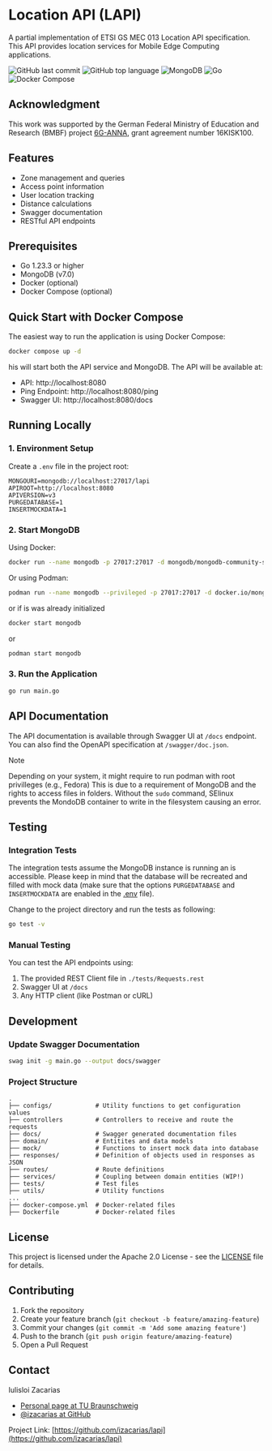 # Location API (LAPI)

A partial implementation of ETSI GS MEC 013 Location API specification. 
This API provides location services for Mobile Edge Computing applications.

![GitHub last commit](https://img.shields.io/github/last-commit/izacarias/lapi)
![GitHub top language](https://img.shields.io/github/languages/top/izacarias/lapi)
![MongoDB](https://img.shields.io/badge/-MongoDB-4DB33D?style=flat&logo=mongodb&logoColor=white)
![Go](https://img.shields.io/badge/-Go-00ADD8?style=flat&logo=go&logoColor=white)
![Docker Compose](https://img.shields.io/badge/Docker%20Compose-2496ED?style=flat&logo=docker&logoColor=white)

## Acknowledgment

This work was supported by the German Federal Ministry of Education and Research (BMBF) project [6G-ANNA](https://6g-anna.de/), grant agreement number 16KISK100.

## Features

- Zone management and queries
- Access point information
- User location tracking
- Distance calculations
- Swagger documentation
- RESTful API endpoints

## Prerequisites

- Go 1.23.3 or higher
- MongoDB (v7.0)
- Docker (optional)
- Docker Compose (optional)

## Quick Start with Docker Compose

The easiest way to run the application is using Docker Compose:

```bash
docker compose up -d
```

his will start both the API service and MongoDB. The API will be available at:
- API: http://localhost:8080
- Ping Endpoint: http://localhost:8080/ping
- Swagger UI: http://localhost:8080/docs

## Running Locally

### 1. Environment Setup

Create a `.env` file in the project root:

```env
MONGOURI=mongodb://localhost:27017/lapi
APIROOT=http://localhost:8080
APIVERSION=v3
PURGEDATABASE=1
INSERTMOCKDATA=1
```
### 2. Start MongoDB

Using Docker:
```bash
docker run --name mongodb -p 27017:27017 -d mongodb/mongodb-community-server:latest
```

Or using Podman:
```bash
podman run --name mongodb --privileged -p 27017:27017 -d docker.io/mongodb/mongodb-community-server:latest
```

or if is was already initialized

```bash
docker start mongodb
```

or 

```bash
podman start mongodb
```

### 3. Run the Application

```bash
go run main.go
```

## API Documentation

The API documentation is available through Swagger UI at `/docs` endpoint. You can also find the OpenAPI specification at `/swagger/doc.json`.

> [!Note]
> Depending on your system, it might require to run podman with root privilleges (e.g., Fedora)
> This is due to a requirement of MongoDB and the rights to access files in folders. Without the 
> `sudo` command, SElinux prevents the MondoDB container to write in the filesystem causing an error.

## Testing

### Integration Tests

The integration tests assume the MongoDB instance is running an is accessible. 
Please keep in mind that the database will be recreated and filled with mock data 
(make sure that the options `PURGEDATABASE` and  `INSERTMOCKDATA` are enabled in the [.env](.env) file).

Change to the project directory and run the tests as following:

```bash
go test -v
```
### Manual Testing

You can test the API endpoints using:

1. The provided REST Client file in `./tests/Requests.rest`
2. Swagger UI at `/docs`
3. Any HTTP client (like Postman or cURL)

## Development

### Update Swagger Documentation

```bash
swag init -g main.go --output docs/swagger
```

### Project Structure

```
.
├── configs/            # Utility functions to get configuration values
├── controllers         # Controllers to receive and route the requests
├── docs/               # Swagger generated documentation files
├── domain/             # Entitites and data models
├── mock/               # Functions to insert mock data into database
├── responses/          # Definition of objects used in responses as JSON
├── routes/             # Route definitions
├── services/           # Coupling between domain entities (WIP!)
├── tests/              # Test files
├── utils/              # Utility functions
...
├── docker-compose.yml  # Docker-related files
├── Dockerfile          # Docker-related files

```

## License

This project is licensed under the Apache 2.0 License - see the [LICENSE](LICENSE) file for details.

## Contributing

1. Fork the repository
2. Create your feature branch (`git checkout -b feature/amazing-feature`)
3. Commit your changes (`git commit -m 'Add some amazing feature'`)
4. Push to the branch (`git push origin feature/amazing-feature`)
5. Open a Pull Request

## Contact

Iulisloi Zacarias 
- [Personal page at TU Braunschweig](https://www.tu-braunschweig.de/en/kns/faculty-and-staff/iulisloi-zacarias)
- [@izacarias at GitHub](https://github.com/izacarias)

Project Link: [https://github.com/izacarias/lapi](https://github.com/izacarias/lapi)